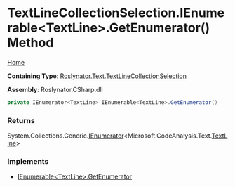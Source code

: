 # TextLineCollectionSelection\.IEnumerable\<TextLine>\.GetEnumerator\(\) Method

[Home](../../../../README.md)

**Containing Type**: [Roslynator.Text](../../README.md)\.[TextLineCollectionSelection](../README.md)

**Assembly**: Roslynator\.CSharp\.dll

```csharp
private IEnumerator<TextLine> IEnumerable<TextLine>.GetEnumerator()
```

### Returns

System\.Collections\.Generic\.[IEnumerator](https://docs.microsoft.com/en-us/dotnet/api/system.collections.generic.ienumerator-1)\<Microsoft\.CodeAnalysis\.Text\.[TextLine](https://docs.microsoft.com/en-us/dotnet/api/microsoft.codeanalysis.text.textline)>

### Implements

* [IEnumerable\<TextLine>.GetEnumerator](https://docs.microsoft.com/en-us/dotnet/api/system.collections.generic.ienumerable-1.getenumerator)
